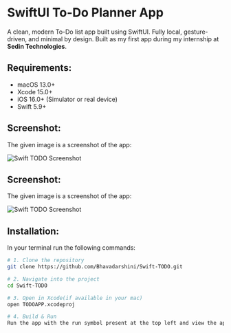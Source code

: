 # SwiftUI To-Do Planner App

A clean, modern To-Do list app built using SwiftUI. Fully local, gesture-driven, and minimal by design. Built as my first app during my internship at **Sedin Technologies**.


## Requirements:

- macOS 13.0+
- Xcode 15.0+
- iOS 16.0+ (Simulator or real device)
- Swift 5.9+

## Screenshot:

The given image is a screenshot of the app:

![Swift TODO Screenshot](Swift-TODO.png)


## Screenshot:

The given image is a screenshot of the app:

![Swift TODO Screenshot](Swift-TODO.png)


## Installation:

In your terminal run the following commands:

```bash
# 1. Clone the repository
git clone https://github.com/Bhavadarshini/Swift-TODO.git

# 2. Navigate into the project
cd Swift-TODO

# 3. Open in Xcode(if available in your mac)
open TODOAPP.xcodeproj

# 4. Build & Run
Run the app with the run symbol present at the top left and view the app in stimulator or your device.

